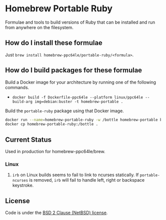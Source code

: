 # Homebrew Portable Ruby

Formulae and tools to build versions of Ruby that can be installed and run from anywhere on the filesystem.

## How do I install these formulae

Just `brew install homebrew-ppc64le/portable-ruby/<formula>`.

## How do I build packages for these formulae

Build a Docker image for your architecture by running one of the following commands.

- `docker build -f Dockerfile-ppc64le --platform linux/ppc64le --build-arg img=debian:buster -t homebrew-portable .`

Build the `portable-ruby` package using that Docker image.

```sh
docker run --name=homebrew-portable-ruby -w /bottle homebrew-portable brew portable-package ruby
docker cp homebrew-portable-ruby:/bottle .
```

## Current Status

Used in production for homebrew-ppc64le/brew.

### Linux

1. `irb` on Linux builds seems to fail to link to ncurses statically. If `portable-ncurses` is removed, `irb` will fail to handle left, right or backspace keystroke.

## License

Code is under the [BSD 2 Clause (NetBSD) license](https://github.com/homebrew-ppc64le/homebrew-portable-ruby/blob/master/LICENSE.txt).
